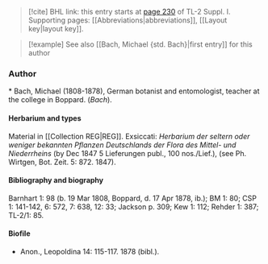 > [!cite] BHL link: this entry starts at [page 230](https://www.biodiversitylibrary.org/item/103858#page/242/mode/1up) of TL-2 Suppl. I.
> Supporting pages: [[Abbreviations|abbreviations]], [[Layout key|layout key]].

> [!example] See also [[Bach, Michael {std. Bach}|first entry]] for this author

### Author

\* Bach, Michael (1808-1878), German botanist and entomologist, teacher at the college in Boppard. (*Bach*).

#### Herbarium and types

Material in [[Collection REG|REG]]. Exsiccati: *Herbarium der seltern oder weniger bekannten Pflanzen Deutschlands der Flora des Mittel- und Niederrheins* (by Dec 1847 5 Lieferungen publ., 100 nos./Lief.), (see Ph. Wirtgen, Bot. Zeit. 5: 872. 1847).

#### Bibliography and biography

Barnhart 1: 98 (b. 19 Mar 1808, Boppard, d. 17 Apr 1878, ib.); BM 1: 80; CSP 1: 141-142, 6: 572, 7: 638, 12: 33; Jackson p. 309; Kew 1: 112; Rehder 1: 387; TL-2/1: 85.

#### Biofile

- Anon., Leopoldina 14: 115-117. 1878 (bibl.).

